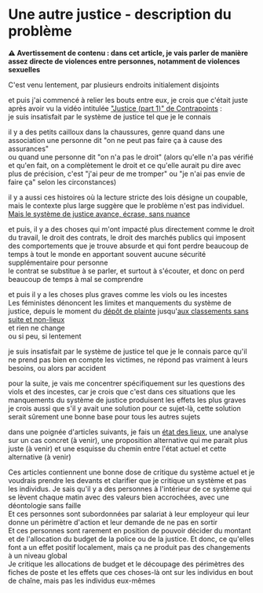 # Une autre justice - description du problème

**⚠️ Avertissement de contenu : dans cet article, je vais parler de manière assez directe de violences entre personnes, notamment de violences sexuelles**

C'est venu lentement, par plusieurs endroits initialement disjoints

et puis j'ai commencé à relier les bouts entre eux, je crois que c'était juste après avoir vu la vidéo intitulée  ["Justice (part 1)" de Contrapoints](https://www.youtube.com/watch?v=smQsfNw_7V4) :\
je suis insatisfait par le système de justice tel que je le connais

il y a des petits cailloux dans la chaussures, genre quand dans une association une personne dit "on ne peut pas faire ça à cause des assurances"\
ou quand une personne dit "on n'a pas le droit" (alors qu'elle n'a pas vérifié et qu'en fait, on a complètement le droit et ce qu'elle aurait pu dire avec plus de précision, c'est "j'ai peur de me tromper" ou "je n'ai pas envie de faire ça" selon les circonstances)

il y a aussi ces histoires où la lecture stricte des lois désigne un coupable, mais le contexte plus large suggère que le problème n'est pas individuel. [Mais le système de justice avance, écrase, sans nuance](https://www.sudouest.fr/justice/bordeaux-prison-ferme-pour-un-vol-de-nourriture-3482422.php)

et puis, il y a des choses qui m'ont impacté plus directement comme le droit du travail, le droit des contrats, le droit des marchés publics qui imposent des comportements que je trouve absurde et qui font perdre beaucoup de temps à tout le monde en apportant souvent aucune sécurité supplémentaire pour personne\
le contrat se substitue à se parler, et surtout à s'écouter, et donc on perd beaucoup de temps à mal se comprendre

et puis il y a les choses plus graves comme les viols ou les incestes\
Les féministes dénoncent les limites et manquements du système de justice, depuis le moment du [dépôt de plainte](https://www.huffingtonpost.fr/2018/04/03/ces-500-temoignages-de-femmes-qui-sont-allees-porter-plainte-apres-avoir-ete-victimes-de-violences-font-froid-dans-le-dos_a_23401467/) jusqu'[aux classements sans suite et non-lieux](https://www.20minutes.fr/societe/2265511-20180503-1-violeurs-condamnes-chiffres-marlene-schiappa-exacts)\
et rien ne change\
ou si peu, si lentement

je suis insatisfait par le système de justice tel que je le connais parce qu'il ne prend pas bien en compte les victimes, ne répond pas vraiment à leurs besoins, ou alors par accident

pour la suite, je vais me concentrer spécifiquement sur les questions des viols et des incestes, car je crois que c'est dans ces situations que les manquements du système de justice produisent les effets les plus graves\
je crois aussi que s'il y avait une solution pour ce sujet-là, cette solution serait sûrement une bonne base pour tous les autres sujets

dans une poignée d'articles suivants, je fais un [état des lieux](./etat-des-lieux.md), une analyse sur un cas concret (à venir), une proposition alternative qui me parait plus juste (à venir) et une esquisse du chemin entre l'état actuel et cette alternative (à venir) 


<!--[une analyse sur un cas concret](), [une proposition alternative qui me parait plus juste]() et [une esquisse du chemin entre l'état actuel et cette alternative]()-->

<!--

[une analyse sur un cas concret](./analyse-article-slate.md)

-->

Ces articles contiennent une bonne dose de critique du système actuel et je voudrais prendre les devants et clarifier que je critique un système et pas les individus. Je sais qu'il y a des personnes à l'intérieur de ce système qui se lèvent chaque matin avec des valeurs bien accrochées, avec une déontologie sans faille\
Et ces personnes sont subordonnées par salariat à leur employeur qui leur donne un périmètre d'action et leur demande de ne pas en sortir\
Et ces personnes sont rarement en position de pouvoir décider du montant et de l'allocation du budget de la police ou de la justice. Et donc, ce qu'elles font a un effet positif localement, mais ça ne produit pas des changements à un niveau global\
Je critique les allocations de budget et le découpage des périmètres des fiches de poste et les effets que ces choses-là ont sur les individus en bout de chaîne, mais pas les individus eux-mêmes


<!--
Je mets où l'histoire du droit du viol (et de qui est considéré victime) ?


> On prédit les crimes, pourquoi on prédit pas les victimes ?

https://www.pasquinade.fr/video/internet-etc-spectacle-entier-avec-haroun


## Vision personnelle

Il y a l'État
et l'État, pour bien fonctionner, a besoin de l'ordre social
et donc que les relations entre les personnes ne se passe pas de manière complètement catastrophique
et donc il y a des lois et il y a des plaintes qui sont déposées et il y a des enquêtes qui sont menées et il y a des peines qui sont prononcées ; suffisamment pour que ça aille en moyenne, dans l'ensemble. Suffisamment pour le budget qui y est alloué

mais l'objectif de l'État et de son système de Justice **n'est pas** que littéralement chaque personne de la société ressente un sentiment de justice, ressente que quand du mal lui est fait, l'institution de justice le reconnaisse

en théorie, nous sommes "égaux en droits", en pratique, certaines personnes sont plus égales que d'autres
et il n'y a aucune intention sincère d'améliorer la situation parce que ce qui est en place suffit



-->
